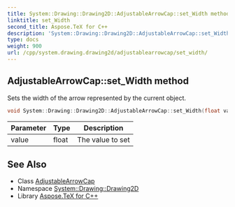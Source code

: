 ```yaml
---
title: System::Drawing::Drawing2D::AdjustableArrowCap::set_Width method
linktitle: set_Width
second_title: Aspose.TeX for C++
description: 'System::Drawing::Drawing2D::AdjustableArrowCap::set_Width method. Sets the width of the arrow represented by the current object in C++.'
type: docs
weight: 900
url: /cpp/system.drawing.drawing2d/adjustablearrowcap/set_width/
---
```

## AdjustableArrowCap::set_Width method


Sets the width of the arrow represented by the current object.

```cpp
void System::Drawing::Drawing2D::AdjustableArrowCap::set_Width(float value)
```


| Parameter | Type | Description |
| --- | --- | --- |
| value | float | The value to set |

## See Also

* Class [AdjustableArrowCap](../)
* Namespace [System::Drawing::Drawing2D](../../)
* Library [Aspose.TeX for C++](../../../)
